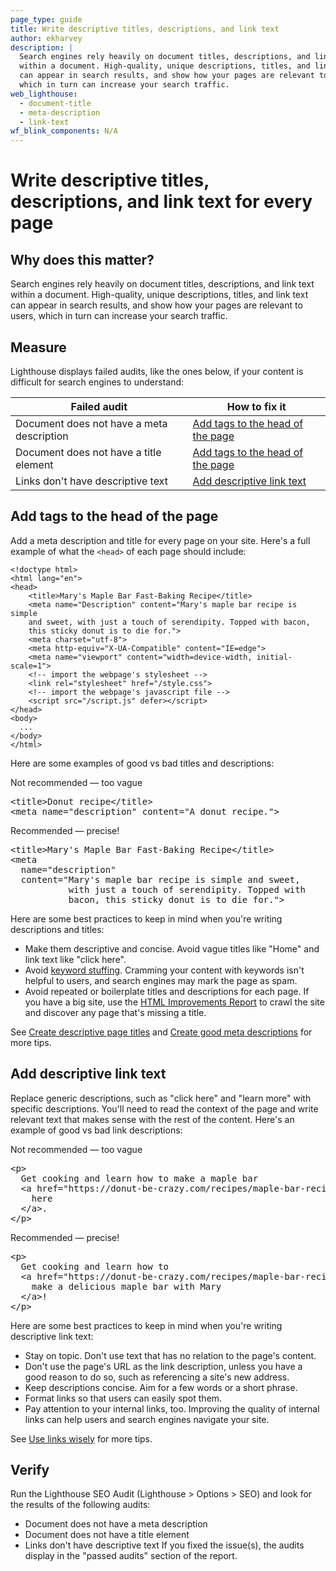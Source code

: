 ```yaml
---
page_type: guide
title: Write descriptive titles, descriptions, and link text
author: ekharvey
description: |
  Search engines rely heavily on document titles, descriptions, and link text
  within a document. High-quality, unique descriptions, titles, and link text
  can appear in search results, and show how your pages are relevant to users,
  which in turn can increase your search traffic.  
web_lighthouse:
  - document-title
  - meta-description
  - link-text
wf_blink_components: N/A
---
```


# Write descriptive titles, descriptions, and link text for every page

## Why does this matter?

Search engines rely heavily on document titles, descriptions, and link text
within a document. High-quality, unique descriptions, titles, and link text can
appear in search results, and show how your pages are relevant to users, which
in turn can increase your search traffic.

## Measure

Lighthouse displays failed audits, like the ones below, if your content is difficult for
search engines to understand:

<table>
  <thead>
    <tr>
      <th><strong>Failed audit</strong></th>
      <th><strong>How to fix it</strong></th>
    </tr>
  </thead>
  <tbody>
    <tr>
      <td>Document does not have a meta description</td>
      <td>
        <a href="#add-tags-to-the-head-of-the-page">Add tags to the head of the page</a>
      </td>
    </tr>
    <tr>
      <td>Document does not have a title element</td>
      <td>
        <a href="#add-tags-to-the-head-of-the-page">Add tags to the head of the page</a>
      </td>
    </tr>
    <tr>
      <td>Links don't have descriptive text</td>
      <td>
        <a href="#add-descriptive-link-text">Add descriptive link text</a>
      </td>
    </tr>
  </tbody>
</table>

## Add tags to the head of the page

Add a meta description and title for every page on your site. Here's a full
example of what the ```<head>``` of each page should include:

```
<!doctype html>
<html lang="en">
<head>
    <title>Mary's Maple Bar Fast-Baking Recipe</title>
    <meta name="Description" content="Mary's maple bar recipe is simple
    and sweet, with just a touch of serendipity. Topped with bacon,
    this sticky donut is to die for.">
    <meta charset="utf-8">
    <meta http-equiv="X-UA-Compatible" content="IE=edge">
    <meta name="viewport" content="width=device-width, initial-scale=1">
    <!-- import the webpage's stylesheet -->
    <link rel="stylesheet" href="/style.css">
    <!-- import the webpage's javascript file -->
    <script src="/script.js" defer></script>
</head>
<body>
  ...
</body>
</html>
```

Here are some examples of good vs bad titles and descriptions:

<p><span class="compare-worse">Not recommended</span> — too vague</p>
<pre class="prettyprint devsite-disable-click-to-copy">
&lt;title&gt;Donut recipe&lt;/title&gt;
&lt;meta name="description" content="A donut recipe."&gt;
</pre>

<p><span class="compare-better">Recommended</span> — precise!</p>
<pre class="prettyprint devsite-disable-click-to-copy">
&lt;title&gt;Mary's Maple Bar Fast-Baking Recipe&lt;/title&gt;
&lt;meta
  name="description"
  content="Mary's maple bar recipe is simple and sweet,
           with just a touch of serendipity. Topped with
           bacon, this sticky donut is to die for."&gt;
</pre>

Here are some best practices to keep in mind when you're writing descriptions
and titles:

+  Make them descriptive and concise. Avoid vague titles like "Home" and
    link text like "click here".
+  Avoid [keyword
    stuffing](https://support.google.com/webmasters/answer/66358). Cramming
    your content with keywords isn't helpful to users, and search engines may
    mark the page as spam.
+  Avoid repeated or boilerplate titles and descriptions for each page. If you
    have a big site, use the
    [HTML Improvements Report](https://support.google.com/webmasters/answer/80407)
    to crawl the site and discover any page that's missing a title.

See
[Create descriptive page titles](https://support.google.com/webmasters/answer/35624)
and
[Create good meta descriptions](https://support.google.com/webmasters/answer/35624#1)
for more tips.

## Add descriptive link text

Replace generic descriptions, such as "click here" and "learn more" with
specific descriptions. You'll need to read the context of the page and write
relevant text that makes sense with the rest of the content. Here's an example
of good vs bad link descriptions:

<p><span class="compare-worse">Not recommended</span> — too vague</p>
<pre class="prettyprint devsite-disable-click-to-copy">
&lt;p&gt;
  Get cooking and learn how to make a maple bar
  &lt;a href=&quot;https://donut-be-crazy.com/recipes/maple-bar-recipe&quot;&gt;
    here
  &lt;/a&gt;.
&lt;/p&gt;
</pre>

<p><span class="compare-better">Recommended</span> — precise!</p>
<pre class="prettyprint devsite-disable-click-to-copy">
&lt;p&gt;
  Get cooking and learn how to
  &lt;a href=&quot;https://donut-be-crazy.com/recipes/maple-bar-recipe&quot;&gt;
    make a delicious maple bar with Mary
  &lt;/a&gt;!
&lt;/p&gt;
</pre>

Here are some best practices to keep in mind when you're writing descriptive
link text:

+  Stay on topic. Don't use text that has no relation to the page's content.
+  Don't use the page's URL as the link description, unless you have a good
    reason to do so, such as referencing a site's new address.
+  Keep descriptions concise. Aim for a few words or a short phrase.
+  Format links so that users can easily spot them.
+  Pay attention to your internal links, too. Improving the quality of
    internal links can help users and search engines navigate your site.

See
[Use links wisely](https://support.google.com/webmasters/answer/7451184#uselinkswisely)
for more tips.

## Verify

Run the Lighthouse SEO Audit (Lighthouse > Options > SEO) and look for the
results of the following audits:

+  Document does not have a meta description
+  Document does not have a title element
+  Links don't have descriptive text
If you fixed the issue(s), the audits display in the "passed audits" section of the report.
